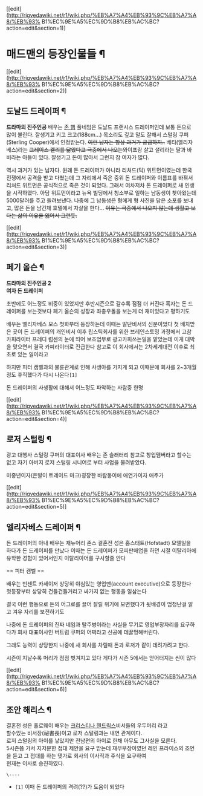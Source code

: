 [[edit](http://rigvedawiki.net/r1/wiki.php/%EB%A7%A4%EB%93%9C%EB%A7%A8/%EB%93%
B1%EC%9E%A5%EC%9D%B8%EB%AC%BC?action=edit&section=1)]

# 매드맨의 등장인물들 ¶

  

[[edit](http://rigvedawiki.net/r1/wiki.php/%EB%A7%A4%EB%93%9C%EB%A7%A8/%EB%93%
B1%EC%9E%A5%EC%9D%B8%EB%AC%BC?action=edit&section=2)]

## 도날드 드레이퍼 ¶

  
  

**드라마의 진주인공** 배우는 [존 햄](%EC%A1%B4%20%ED%96%84.md) 풀네임은 도날드 프랜시스 드레이퍼인데 보통 돈으로 많이 불린다. 잘생기고 키고 크고(188cm...) 목소리도 깊고 말도 잘해서 스털링 쿠퍼(Sterling Cooper)에서 인정받는다. <del>이런 남자는 항상 과거가 궁금하지..</del> 베티(엘리자베스)라는 <del>그레이스 켈리를 닮았다고 극중에서 나오는</del>와이프랑 살고 샐리라는 딸과 바비라는 아들이 있다. 잘생기고 돈이 많아서 그런지 참 여자가 많다. 

  

역시 과거가 있는 남자다. 원래 돈 드레이퍼가 아니라 리처드(딕) 위트먼이였는데 한국 전쟁에서 공격을 받고 다쳤는데 그 자리에서 죽은 중위
돈 드레이퍼와 이름표를 바꿔서 리처드 위트먼은 공식적으로 죽은 것이 되었다. 그래서 여차저차 돈 드레이퍼로 새 인생을 시작하였다. 아담
위트먼이라고 뉴욕 빌딩에서 청소부로 일하는 남동생이 찾아왔는데 5000달러를 주고 돌려보낸다. 나중에 그 남동생은 형에게 형 사진을 담은
소포를 보내고, 많은 돈을 남긴채 호텔에서 자살을 한다... <del>이유는 극중에서 나오지 않는데 생활고 보다는 삶의 이유을 잃어서
그런듯.</del>

[[edit](http://rigvedawiki.net/r1/wiki.php/%EB%A7%A4%EB%93%9C%EB%A7%A8/%EB%93%
B1%EC%9E%A5%EC%9D%B8%EB%AC%BC?action=edit&section=3)]

## 페기 올슨 ¶

  

**드라마의 진주인공 2**  
**여자 돈 드레이퍼**

  

초반에도 어느정도 비중이 있었지만 후반시즌으로 갈수록 점점 더 커진다 혹자는 돈 드레이퍼를 보는것보다 페기 올슨의 성장과 좌충우돌을 보는게
더 재미있다고 평하기도

  

배우는 엘리자베스 모스 첫화부터 등장하는데 이때는 말단비서의 신분이었다 첫 배치받은 곳이 돈 드레이퍼의 개인비서 이후 립스틱회사를 위한
브레인스토밍 과정에서 고참 카피라이터 프레디 럼센의 눈에 띄어 보조업무로 광고카피쓰는일을 맡았는데 이게 대박을 맞으면서 결국 카피라이터로
진급한다 참고로 이 회사에서는 2차세계대전 이후로 최초로 있는 일이라고

  

하지만 피터 캠벨과의 불륜관계로 인해 사생아를 가지게 되고 이때문에 회사를 2~3개월정도 휴직했다가 다시 나온다`[1]`

  

돈 드레이퍼의 사생활에 대해서 어느정도 파악하는 사람중 한명

  
  

  

[[edit](http://rigvedawiki.net/r1/wiki.php/%EB%A7%A4%EB%93%9C%EB%A7%A8/%EB%93%
B1%EC%9E%A5%EC%9D%B8%EB%AC%BC?action=edit&section=4)]

## 로저 스털링 ¶

  

광고 대행사 스털링 쿠퍼의 대표이사 배우는 존 슬래터리 참고로 창업멤버라고 할수는 없고 자기 아버지 로저 스털링 시니어로 부터 사업을
물려받았다.

  

미중년이자(은발이 트레이드 마크)굉장한 바람둥이에 애연가이자 애주가

  
  

[[edit](http://rigvedawiki.net/r1/wiki.php/%EB%A7%A4%EB%93%9C%EB%A7%A8/%EB%93%
B1%EC%9E%A5%EC%9D%B8%EB%AC%BC?action=edit&section=5)]

## 엘리자베스 드레이퍼 ¶

  

돈 드레이퍼의 아내 배우는 재뉴어리 존스 결혼전 성은 홉스태트(Hofstadt) 모델일을 하다가 돈 드레이퍼를 만났다 이때는 돈 드레이퍼가
모피판매업을 하던 시절 이탈리아에 유학한 경험이 있어서인지 이탈리아어를 구사할줄 안다

  
  
  

== 피터 캠벨 ==

  

배우는 빈센트 카세이저 상당히 야심있는 영업맨(account executive)으로 등장한다 첫등장부터 상당히 건들건들거리고 싸가지 없는
행동을 일삼는다

  

결국 이런 행동으로 돈의 어그로를 끌어 잘릴 위기에 모면했다가 뒷배경이 엄청난걸 알고 겨우 자리를 보전하기도

  

나중에 돈 드레이퍼의 진짜 네임과 탈주병이라는 사실을 무기로 영업부장자리를 요구하다가 회사 대표이사인 버트럼 쿠퍼의 어쩌라고 신공에
데꿀멍해버린다.

  

그래도 능력이 상당한지 나중에 새 회사를 차릴때 돈과 로저가 같이 데려가려고 한다.

  

시즌이 지날수록 머리가 점점 벗겨지고 있다 게다가 시즌 5에서는 얻어터지는 씬이 많다

  
  
  

[[edit](http://rigvedawiki.net/r1/wiki.php/%EB%A7%A4%EB%93%9C%EB%A7%A8/%EB%93%
B1%EC%9E%A5%EC%9D%B8%EB%AC%BC?action=edit&section=6)]

## 조안 해리스 ¶

  

결혼전 성은 홀로웨이 배우는 [크리스티나 헨드릭스](%ED%81%AC%EB%A6%AC%EC%8A%A4%ED%8B%B0%EB%82%98%20%ED%97%A8%EB%93%9C%EB%A6%AD%EC%8A%A4.md)비서들의 우두머리 라고  
할수있는 비서장(祕書長)이고 로저 스털링과는 내연 관계이다.  
로저 스털링의 아이를 낳았지만 전남편의 아이로 한채 아무도 그사실을 모른다.  
5시즌쯤 가서 지저분한 접대 제안을 요구 받는데 재무부장이였던 레인 프라이스의 조언을 듣고 그 접대를 하는 댓가로 회사의 이사직과 주식을
요구하여  
현재는 이사로 승진하였다.

  
  
  

`\----`

  * `[1]` 이때 돈 드레이퍼의 격려(??)가 도움이 되었다

